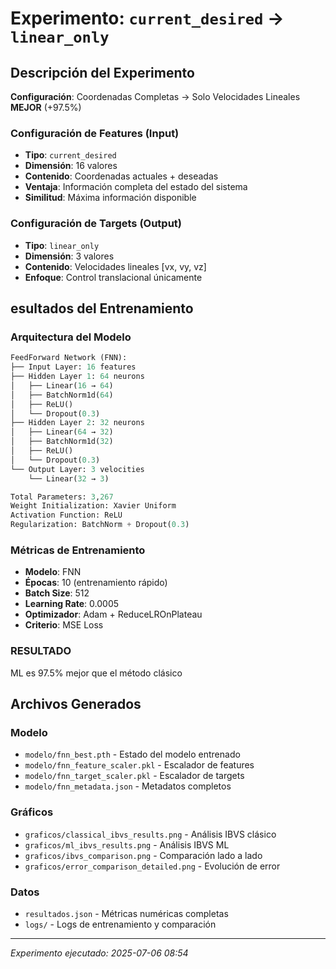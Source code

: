 # Experimento: `current_desired` → `linear_only`

##  Descripción del Experimento

**Configuración**: Coordenadas Completas → Solo Velocidades Lineales  
  **MEJOR** (+97.5%)

### Configuración de Features (Input)
- **Tipo**: `current_desired` 
- **Dimensión**: 16 valores
- **Contenido**: Coordenadas actuales + deseadas
- **Ventaja**: Información completa del estado del sistema
- **Similitud**: Máxima información disponible

### Configuración de Targets (Output)  
- **Tipo**: `linear_only`
- **Dimensión**: 3 valores
- **Contenido**: Velocidades lineales [vx, vy, vz]
- **Enfoque**: Control translacional únicamente

## esultados del Entrenamiento

### Arquitectura del Modelo
```python
FeedForward Network (FNN):
├── Input Layer: 16 features
├── Hidden Layer 1: 64 neurons
│   ├── Linear(16 → 64)
│   ├── BatchNorm1d(64)
│   ├── ReLU()
│   └── Dropout(0.3)
├── Hidden Layer 2: 32 neurons
│   ├── Linear(64 → 32)
│   ├── BatchNorm1d(32)
│   ├── ReLU()
│   └── Dropout(0.3)
└── Output Layer: 3 velocities
    └── Linear(32 → 3)

Total Parameters: 3,267
Weight Initialization: Xavier Uniform
Activation Function: ReLU
Regularization: BatchNorm + Dropout(0.3)
```

### Métricas de Entrenamiento
- **Modelo**: FNN
- **Épocas**: 10 (entrenamiento rápido)
- **Batch Size**: 512
- **Learning Rate**: 0.0005
- **Optimizador**: Adam + ReduceLROnPlateau
- **Criterio**: MSE Loss


### **RESULTADO**
ML es 97.5% mejor que el método clásico

## Archivos Generados

### Modelo
- `modelo/fnn_best.pth` - Estado del modelo entrenado
- `modelo/fnn_feature_scaler.pkl` - Escalador de features  
- `modelo/fnn_target_scaler.pkl` - Escalador de targets
- `modelo/fnn_metadata.json` - Metadatos completos

### Gráficos
- `graficos/classical_ibvs_results.png` - Análisis IBVS clásico
- `graficos/ml_ibvs_results.png` - Análisis IBVS ML  
- `graficos/ibvs_comparison.png` - Comparación lado a lado
- `graficos/error_comparison_detailed.png` - Evolución de error

### Datos
- `resultados.json` - Métricas numéricas completas
- `logs/` - Logs de entrenamiento y comparación

---

*Experimento ejecutado: 2025-07-06 08:54*
